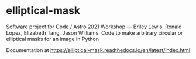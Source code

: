# elliptical-mask
Software project for Code / Astro 2021 Workshop — Briley Lewis, Ronald Lopez, Elizabeth Tang, Jason Williams. Code to make arbitrary circular or elliptical masks for an image in Python 

Documentation at https://elliptical-mask.readthedocs.io/en/latest/index.html
